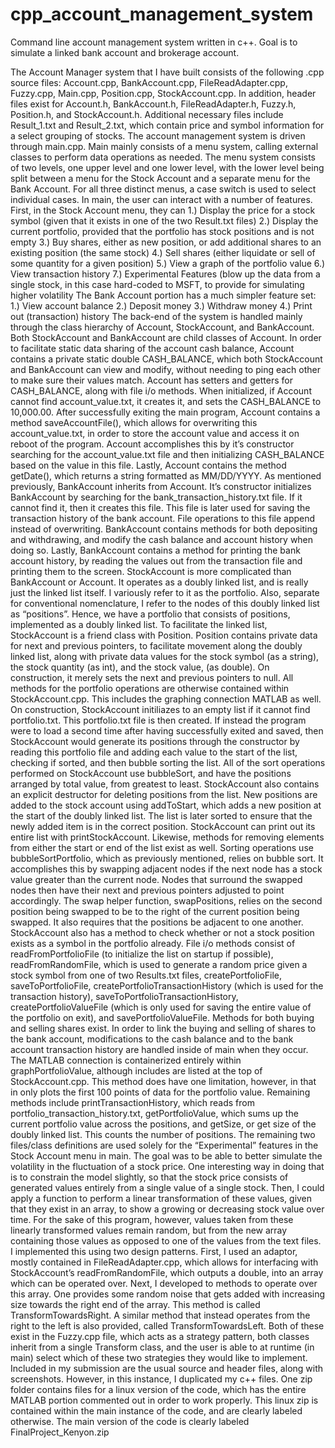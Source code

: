# cpp_account_management_system
Command line account management system written in c++. Goal is to simulate a linked bank account and brokerage account.

The Account Manager system that I have built consists of the following .cpp source files:
Account.cpp, BankAccount.cpp, FileReadAdapter.cpp, Fuzzy.cpp, Main.cpp, Position.cpp, StockAccount.cpp. In addition, header files exist for Account.h, BankAccount.h, FileReadAdapter.h, Fuzzy.h, Position.h, and StockAccount.h.
Additional necessary files include Result_1.txt and Result_2.txt, which contain price and symbol information for a select grouping of stocks.
The account management system is driven through main.cpp. Main mainly consists of a menu system, calling external classes to perform data operations as needed. The menu system consists of two levels, one upper level and one lower level, with the lower level being split between a menu for the Stock Account and a separate menu for the Bank Account. For all three distinct menus, a case switch is used to select individual cases.
In main, the user can interact with a number of features. First, in the Stock Account menu, they can 
    1.) Display the price for a stock symbol (given that it exists in one of the two Result.txt files)
    2.) Display the current portfolio, provided that the portfolio has stock positions and is not empty
    3.) Buy shares, either as new position, or add additional shares to an existing position (the same stock)
    4.) Sell shares (either liquidate or sell of some quantity for a given position)
    5.) View a graph of the portfolio value
    6.) View transaction history
    7.) Experimental Features (blow up the data from a single stock, in this case hard-coded to MSFT, to provide for simulating higher volatility
The Bank Account portion has a much simpler feature set:
    1.) View account balance
    2.) Deposit money
    3.) Withdraw money
    4.) Print out (transaction) history
The back-end of the system is handled mainly through the class hierarchy of Account, StockAccount, and BankAccount. Both StockAccount and BankAccount are child classes of Account. In order to facilitate static data sharing of the account cash balance, Account contains a private static double CASH_BALANCE, which both StockAccount and BankAccount can view and modify, without needing to ping each other to make sure their values match. Account has setters and getters for CASH_BALANCE, along with file i/o methods. When initialized, if Account cannot find account_value.txt, it creates it, and sets the CASH_BALANCE to 10,000.00. After successfully exiting the main program, Account contains a method saveAccountFile(), which allows for overwriting this account_value.txt, in order to store the account value and access it on reboot of the program. Account accomplishes this by it’s constructor searching for the account_value.txt file and then initializing CASH_BALANCE based on the value in this file. Lastly, Account contains the method getDate(), which returns a string formatted as MM/DD/YYYY.
As mentioned previously, BankAccount inherits from Account. It’s constructor initializes BankAccount by searching for the bank_transaction_history.txt file. If it cannot find it, then it creates this file. This file is later used for saving the transaction history of the bank account. File operations to this file append instead of overwriting. BankAccount contains methods for both depositing and withdrawing, and modify the cash balance and account history when doing so. Lastly, BankAccount contains a method for printing the bank account history, by reading the values out from the transaction file and printing them to the screen.
StockAccount is more complicated than BankAccount or Account. It operates as a doubly linked list, and is really just the linked list itself. I variously refer to it as the portfolio. Also, separate for conventional nomenclature, I refer to the nodes of this doubly linked list as “positions”. Hence, we have a portfolio that consists of positions, implemented as a doubly linked list. To facilitate the linked list, StockAccount is a friend class with Position. Position contains private data for next and previous pointers, to facilitate movement along the doubly linked list, along with private data values for the stock symbol (as a string), the stock quantity (as int), and the stock value, (as double). On construction, it merely sets the next and previous pointers to null.
All methods for the portfolio operations are otherwise contained within StockAccount.cpp. This includes the graphing connection MATLAB as well. On construction, StockAccount initiliazes to an empty list if it cannot find portfolio.txt. This portfolio.txt file is then created. If instead the program were to load a second time after having successfully exited and saved, then StockAccount would generate its positions through the constructor by reading this portfolio file and adding each value to the start of the list, checking if sorted, and then bubble sorting the list. All of the sort operations performed on StockAccount use bubbleSort, and have the positions arranged by total value, from greatest to least. StockAccount also contains an explicit destructor for deleting positions from the list. 
New positions are added to the stock account using addToStart, which adds a new position at the start of the doubly linked list. The list is later sorted to ensure that the newly added item is in the correct position. StockAccount can print out its entire list with printStockAccount. Likewise, methods for removing elements from either the start or end of the list exist as well. 
Sorting operations use bubbleSortPortfolio, which as previously mentioned, relies on bubble sort. It accomplishes this by swapping adjacent nodes if the next node has a stock value greater than the current node. Nodes that surround the swapped nodes then have their next and previous pointers adjusted to point accordingly. The swap helper function, swapPositions, relies on the second position being swapped to be to the right of the current position being swapped. It also requires that the positions be adjacent to one another.
StockAccount also has a method to check whether or not a stock position exists as a symbol in the portfolio already.
File i/o methods consist of readFromPortfolioFile (to initialize the list on startup if possible), readFromRandomFile, which is used to generate a random price given a stock symbol from one of two Results.txt files, createPortfolioFile, saveToPortfolioFile, createPortfolioTransactionHistory (which is used for the transaction history), saveToPortfolioTransactionHistory, createPortfolioValueFile (which is only used for saving the entire value of the portfolio on exit), and savePortfolioValueFile.
Methods for both buying and selling shares exist. In order to link the buying and selling of shares to the bank account, modifications to the cash balance and to the bank account transaction history are handled inside of main when they occur.
The MATLAB connection is containerized entirely within graphPortfolioValue, although includes are listed at the top of StockAccount.cpp. This method does have one limitation, however, in that in only plots the first 100 points of data for the portfolio value.
Remaining methods include printTransactionHistory, which reads from portfolio_transaction_history.txt, getPortfolioValue, which sums up the current portfolio value across the positions, and getSize, or get size of the doubly linked list. This counts the number of positions.
The remaining two files/class definitions are used solely for the “Experimental” features in the Stock Account menu in main. The goal was to be able to better simulate the volatility in the fluctuation of a stock price. One interesting way in doing that is to constrain the model slightly, so that the stock price consists of generated values entirely from a single value of a single stock. Then, I could apply a function to perform a linear transformation of these values, given that they exist in an array, to show a growing or decreasing stock value over time. For the sake of this program, however, values taken from these linearly transformed values remain random, but from the new array containing those values as opposed to one of the values from the text files. I implemented this using two design patterns. First, I used an adaptor, mostly contained in FileReadAdapter.cpp, which allows for interfacing with StockAccount’s readFromRandomFile, which outputs a double, into an array which can be operated over. Next, I developed to methods to operate over this array. One provides some random noise that gets added with increasing size towards the right end of the array. This method is called TransformTowardsRight. A similar method that instead operates from the right to the left is also provided, called TransformTowardsLeft. Both of these exist in the Fuzzy.cpp file, which acts as a strategy pattern, both classes inherit from a single Transform class, and the user is able to at runtime (in main) select which of these two strategies they would like to implement. 
Included in my submission are the usual source and header files, along with screenshots. However, in this instance, I duplicated my c++ files. One zip folder contains files for a linux version of the code, which has the entire MATLAB portion commented out in order to work properly. This linux zip is contained within the main instance of the code, and are clearly labeled otherwise. The main version of the code is clearly labeled FinalProject_Kenyon.zip
